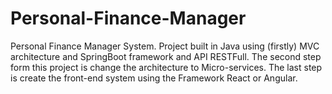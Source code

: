 # Personal-Finance-Manager
Personal Finance Manager System. Project built in Java using (firstly) MVC architecture and SpringBoot framework and API RESTFull. The second step form this project is change the architecture to Micro-services. The last step is create the front-end system using the Framework React or Angular.
